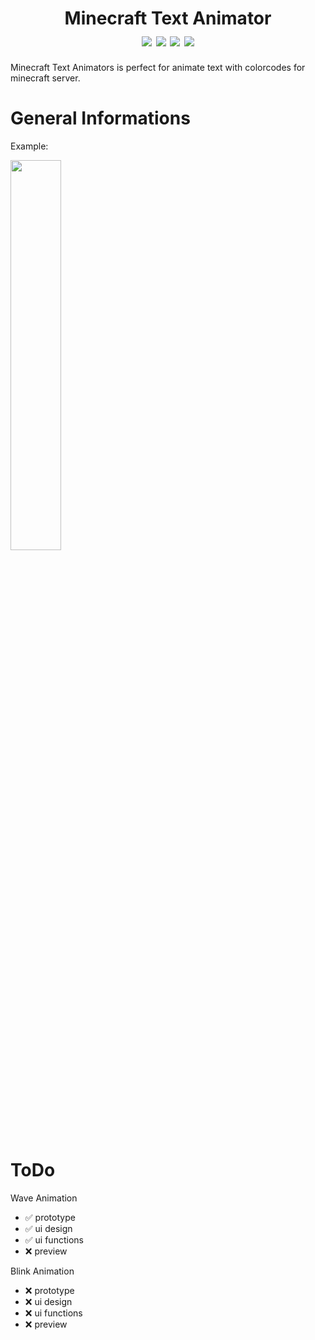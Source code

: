 <h1 align="center">
    Minecraft Text Animator
    <br>
    <div align="center">
    <img src="https://img.shields.io/badge/Python-3.9.10-blue" align="center"/>
    <img src="https://img.shields.io/badge/PyQt-5.5.0-green" align="center"/>
    <img src="https://img.shields.io/badge/Developing-Active-brightgreen" align="center"/>
    <img src="https://img.shields.io/badge/Version-alpha-yellow" align="center"/>
    </div>
</h1>


Minecraft Text Animators is perfect for animate text with colorcodes for minecraft server.

# General Informations

Example:


<img src="https://user-images.githubusercontent.com/69240351/160253839-3be65fdf-f4f4-4d4d-95d4-d12abbe93c8d.gif" width="40%" height="40%"/>

# ToDo

Wave Animation
- ✅ prototype
- ✅ ui design
- ✅ ui functions
- ❌ preview

Blink Animation
- ❌ prototype
- ❌ ui design
- ❌ ui functions
- ❌ preview
